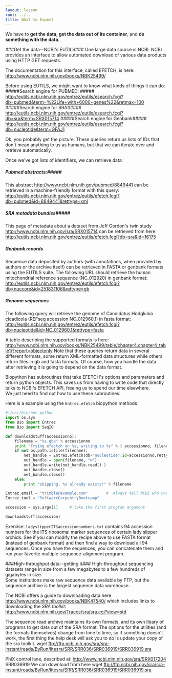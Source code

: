 ```yaml
---
layout: lesson
root: ../..
title: What to Expect
---
```

We have to **get the data**, **get the data out of its container**, and **do something with the data**.  

###Get the data--NCBI's EUTILS###
One large data source is NCBI.  NCBI provides an interface to allow automated download of various data products using HTTP GET requests.

The documentation for this interface, called EFETCH, is here:
http://www.ncbi.nlm.nih.gov/books/NBK25499/

Before using EUTILS, we might want to know what kinds of things it can do:
#####Search engine for PUBMED: #####
http://eutils.ncbi.nlm.nih.gov/entrez/eutils/esearch.fcgi?db=pubmed&term=%22Life+with+6000+genes%22&retmax=100
#####Search engine for SRA#####
 http://eutils.ncbi.nlm.nih.gov/entrez/eutils/esearch.fcgi?db=sra&term=SRX015714
#####Search engine for Genbank#####
 http://eutils.ncbi.nlm.nih.gov/entrez/eutils/esearch.fcgi?db=nucleotide&term=GFAJ1

Ok, you probably get the picture.  These queries return us lists of IDs that don't mean anything to us as humans, but that we can iterate over and retrieve automatically.

Once we've got lists of identifiers, we can retrieve data:
##### Pubmed abstracts:#####
This abstract http://www.ncbi.nlm.nih.gov/pubmed/8849441
can be retrieved in a machine-friendly format with this query:
http://eutils.ncbi.nlm.nih.gov/entrez/eutils/efetch.fcgi?db=pubmed&id=8849441&rettype=xml
##### SRA metadata bundles#####
This page of metadata about a dataset from Jeff Gordon's twin study  http://www.ncbi.nlm.nih.gov/sra/SRX015714 
can be retrieved from here:
http://eutils.ncbi.nlm.nih.gov/entrez/eutils/efetch.fcgi?db=sra&id=16175
##### Genbank records #####
Sequence data deposited by authors (with annotations, when provided by authors or the archive itself) can be retrieved in FASTA or genbank formats using the EUTILS suite.  The following URL should retrieve the human mitochondrial reference sequence (NC_012920) in genbank format:
http://eutils.ncbi.nlm.nih.gov/entrez/eutils/efetch.fcgi?db=nuccore&id=251831106&rettype=gb
##### Genome sequences #####
The following query will retrieve the genome of Candidatus Hodgkinia cicadicola (REFseq accession NC_012960.1) in fasta format:
http://eutils.ncbi.nlm.nih.gov/entrez/eutils/efetch.fcgi?db=nucleotide&id=NC_012960.1&rettype=fasta

A table describing the supported formats is here:
http://www.ncbi.nlm.nih.gov/books/NBK25499/table/chapter4.chapter4_table1/?report=objectonly
Note that these queries return data in several different formats, some return XML-formatted data structures while
others return files in gb and fasta formats.  Of course, how you handle the data after retrieving
it is going to depend on the data format.

Biopython has subroutines that take EFETCH's options and parameters and return python objects.
This saves us from having to write code that directly talks to NCBI's EFETCH API, freeing us to spend our time elsewhere.  
We just need to find out how to use these subroutines.

Here is a example using the ```Entrez.efetch```  biopython methods
```python
#!/usr/bin/env python
import os,sys
from Bio import Entrez
from Bio import SeqIO

def downloadstuff(accessionno):
    filename = "%s.gbk" % accessionno        
    print "Trying efectch on %s, writing to %s" % ( accessionno, filename )
    if not os.path.isfile(filename):  
        net_handle = Entrez.efetch(db="nucleotide",id=accessionno,rettype="gb", retmode="text")
        out_handle = open(filename, "w")
        out_handle.write(net_handle.read() )
        out_handle.close()
        net_handle.close()
    else:
        print "skipping, %s already exists!" % filename

Entrez.email = "trimble@example.com"        #  Always tell NCBI who you are.  
Entrez.tool = "SoftwareCarpentryBootcamp"

accession = sys.argv[1]     # take the first program argument

downloadstuff(accession)   
```

Exercise:
```ladyslipperITSaccessionnumbers.txt``` contains 94 accession numbers for the ITS ribosomal marker sequences of certain lady slipper orchids.
See if you can modify the recipe above to use FASTA format (instead of genbank format) and then find a way to download all 94 sequences.  Once you have the sequences, you can concatenate them and run your favorite multiple-sequence-alignment program.

###High-throughput data--getting it###
High-throughput sequencing datasets range in size from a few megabytes to a few hundreds of gigabytes in size.  
Some institutions make raw sequence data available by FTP, but the sequence archive is the largest sequence data warehouse.

The NCBI offers a guide to downloading data here http://www.ncbi.nlm.nih.gov/books/NBK47540/
which includes links to downloading the *SRA toolkit*: http://www.ncbi.nlm.nih.gov/Traces/sra/sra.cgi?view=std

The sequence read archive maintains its own formats, and its own libary of programs to get data out of the SRA format.  The options for the utilities (and the formats themselves) change from time to time, so if something doesn't work, the first thing the help desk will ask you to do is update your copy of the sra toolkit.
wget ftp://ftp.ncbi.nih.gov/sra/sra-instant/reads/ByRun/litesra/SRR/SRR036/SRR036919/SRR036919.sra 


PhiX control lane, described at:
http://www.ncbi.nlm.nih.gov/sra/SRX017204
SRR036919
We can download from here 
wget ftp://ftp.ncbi.nih.gov/sra/sra-instant/reads/ByRun/litesra/SRR/SRR036/SRR036919/SRR036919.sra 
